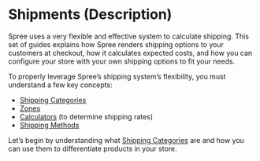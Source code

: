 # Shipments \(Description\)

Spree uses a very flexible and effective system to calculate shipping. This set of guides explains how Spree renders shipping options to your customers at checkout, how it calculates expected costs, and how you can configure your store with your own shipping options to fit your needs.

To properly leverage Spree’s shipping system’s flexibility, you must understand a few key concepts:

* [Shipping Categories](shipping-categories.md)
* [Zones](zones.md)
* [Calculators](calculators.md) \(to determine shipping rates\)
* [Shipping Methods](shipping-methods.md)

Let’s begin by understanding what [Shipping Categories](shipping-categories.md) are and how you can use them to differentiate products in your store.

